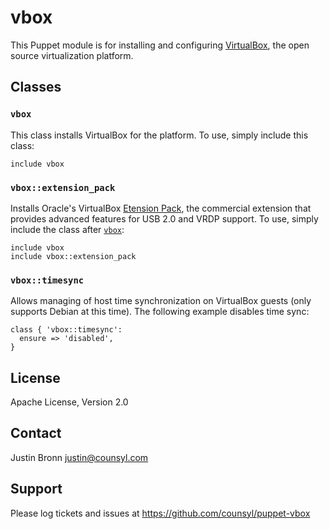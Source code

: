 vbox
====

This Puppet module is for installing and configuring [VirtualBox](https://www.virtualbox.org/), the open source virtualization platform.

Classes
-------

### `vbox`

This class installs VirtualBox for the platform.  To use, simply include this class:

```puppet
include vbox
```

### `vbox::extension_pack`

Installs Oracle's VirtualBox [Etension Pack](https://www.virtualbox.org/manual/ch01.html#intro-installing), the commercial extension that provides advanced features for USB 2.0 and VRDP support.  To use, simply include the class after [`vbox`](#vbox):

```puppet
include vbox
include vbox::extension_pack
```

### `vbox::timesync`

Allows managing of host time synchronization on VirtualBox guests (only supports Debian at this time).  The following example disables time sync:

```puppet
class { 'vbox::timesync':
  ensure => 'disabled',
}
```

License
-------

Apache License, Version 2.0

Contact
-------

Justin Bronn <justin@counsyl.com>

Support
-------

Please log tickets and issues at https://github.com/counsyl/puppet-vbox
